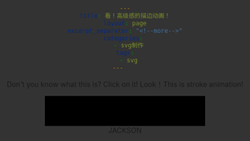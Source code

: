```yaml
---
title: 看！高级感的描边动画！
layout: page
excerpt_separator: "<!--more-->"
categories: 
  - svg制作
tags:
  - svg
---    
```


Don't you know what this is? Click on it!
Look！This is stroke animation!  

<!--more-->
<section>
<style>
html, body {
  background: #333;
  height: 100%;
  overflow: hidden;
  text-align: center;
}

.svg-wrapper {
  height: 60px;
	margin: 0 auto;
  position: relative;
  top: 50%;
  transform: translateY(-50%);
  width: 320px;
}

.shape {
  fill: transparent;
  stroke-dasharray: 140 540;
  stroke-dashoffset: -474;
  stroke-width: 8px;
  stroke: #19f6e8;
}

.text {
  color: #fff;
  font-family: 'Roboto Condensed';
  font-size: 22px;
  letter-spacing: 8px;
  line-height: 32px;
  position: relative;
  top: -48px;
}

@keyframes draw {
  0% {
    stroke-dasharray: 140 540;
    stroke-dashoffset: -474;
    stroke-width: 8px;
  }
  100% {
    stroke-dasharray: 760;
    stroke-dashoffset: 0;
    stroke-width: 2px;
  }
}

.svg-wrapper:hover .shape {
  -webkit-animation: 0.5s draw linear forwards;
  animation: 0.5s draw linear forwards;
}ssss
</style>
<div class="svg-wrapper">
  <svg height="60" width="320" xmlns="http://www.w3.org/2000/svg">
    <rect class="shape" height="60" width="320" />
  </svg>
   <div class="text">JACKSON</div>
</div>
</section>